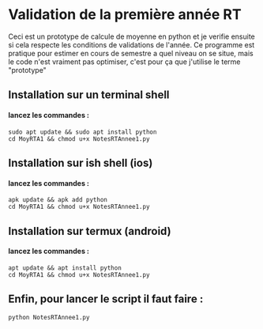 # Validation de la première année RT

Ceci est un prototype de calcule de moyenne en python et je verifie ensuite si cela respecte les conditions de validations de l'année. Ce programme est pratique pour estimer en cours de semestre a quel niveau on se situe, mais le code n'est vraiment pas optimiser, c'est pour ça que j'utilise le terme "prototype"

## Installation sur un terminal shell

#### lancez les commandes : 
```
sudo apt update && sudo apt install python
cd MoyRTA1 && chmod u+x NotesRTAnnee1.py
```

## Installation sur ish shell (ios)

#### lancez les commandes :
```
apk update && apk add python
cd MoyRTA1 && chmod u+x NotesRTAnnee1.py
```

## Installation sur termux (android)

#### lancez les commandes : 
```
apt update && apt install python
cd MoyRTA1 && chmod u+x NotesRTAnnee1.py
```

## Enfin, pour lancer le script il faut faire : 
`python NotesRTAnnee1.py`
